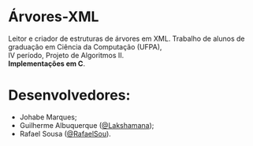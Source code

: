 # Árvores-XML
Leitor e criador de estruturas de árvores em XML.
Trabalho de alunos de graduação em Ciência da Computação (UFPA), <br/>IV período, Projeto de Algoritmos II.
<br/><strong>Implementações em C</strong>.

# Desenvolvedores:
  <ul>
    <li>Johabe Marques;</li>
  <li>Guilherme Albuquerque (<a href="https://github.com/Lakshamana">@Lakshamana</a>);</li>
  <li>Rafael Sousa (<a href="https://github.com/RafaelSou">@RafaelSou</a>).</li>
  </ul>
